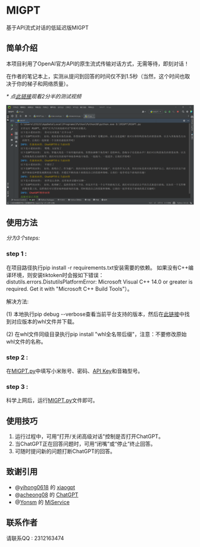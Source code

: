 # MIGPT
 基于API流式对话的低延迟版MIGPT
 
## 简单介绍
本项目利用了OpenAI官方API的原生流式传输对话方式，无需等待，即刻对话！

在作者的笔记本上，实测从提问到回答的时间仅不到1.5秒（当然，这个时间也取决于你的梯子和网络质量）。
 
_* 点[此链接](https://v.douyin.com/Sg8rMrJ/)观看2分半的测试视频_
 
![image](https://github.com/Afool4U/MIGPT/raw/main/%E6%95%88%E6%9E%9C.png)


## 使用方法
_分为3个steps:_

### step 1 :

  在项目路径执行pip install -r requirements.txt安装需要的依赖。
  如果没有C++编译环境，则安装tiktoken时会报如下错误：distutils.errors.DistutilsPlatformError: Microsoft Visual C++ 14.0 or greater is required. Get it with "Microsoft C++    Build Tools"）。

  解决方法:

  (1) 本地执行pip debug --verbose查看当前平台支持的版本，然后在[此链接](https://pypi.tuna.tsinghua.edu.cn/simple/tiktoken/)中找到对应版本的whl文件并下载。

  (2) 在whl文件同级目录执行pip install "whl全名带后缀"，注意：不要修改原始whl文件的名称。
  
### step 2 :
  在[MIGPT.py](https://github.com/Afool4U/MIGPT/blob/main/MIGPT.py)中填写小米账号、密码、[API Key](https://platform.openai.com/account/api-keys)和音箱型号。
  
### step 3 :
  科学上网后，运行[MIGPT.py](https://github.com/Afool4U/MIGPT/blob/main/MIGPT.py)文件即可。
  
## 使用技巧

1. 运行过程中，可用“打开/关闭高级对话"控制是否打开ChatGPT。
2. 当ChatGPT正在回答问题时，可用“闭嘴”或“停止”终止回答。
3. 可随时提问新的问题打断ChatGPT的回答。

## 致谢引用

- @[yihong0618](https://github.com/yihong0618) 的 [xiaogpt](https://github.com/yihong0618/xiaogpt) 
- @[acheong08](https://github.com/acheong08) 的 [ChatGPT](https://github.com/acheong08/ChatGPT)
- @[Yonsm](https://github.com/Yonsm) 的 [MiService](https://github.com/Yonsm/MiService) 

## 联系作者

请联系QQ : 2312163474
